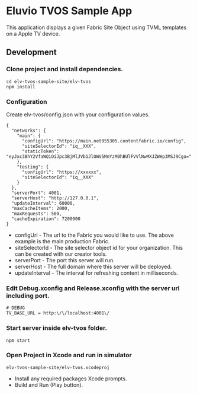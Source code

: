 # Eluvio TVOS Sample App

This application displays a given Fabric Site Object using TVML templates on a Apple TV device.

## Development

### Clone project and install dependencies.

```
cd elv-tvos-sample-site/elv-tvos
npm install

```

### Configuration

Create elv-tvos/config.json with your configuration values.

```
{
  "networks": {
    "main": {
      "configUrl": "https://main.net955305.contentfabric.io/config",
      "siteSelectorId": "iq__XXX",
      "staticToken": "eyJxc3BhY2VfaWQiOiJpc3BjMlJVb1JlOWVSMnYzM0hBUlFVVlNwMXJZWHp3MSJ9Cgo="
    },
    "testing": {
      "configUrl": "https://xxxxxx",
      "siteSelectorId": "iq__XXX"
    }
  },
  "serverPort": 4001,
  "serverHost": "http://127.0.0.1",
  "updateInterval": 60000,
  "maxCacheItems": 2000,
  "maxRequests": 500,
  "cacheExpiration": 7200000
}

```

- configUrl - The url to the Fabric you would like to use. The above example is the main production Fabric.
- siteSelectorId - The site selector object id for your organization. This can be created with our creator tools.
- serverPort - The port this server will run.
- serverHost - The full domain where this server will be deployed.
- updateInterval - The interval for refreshing content in milliseconds.

### Edit Debug.xconfig and Release.xconfig with the server url including port.

```
# DEBUG
TV_BASE_URL = http:\/\/localhost:4001\/

```

### Start server inside elv-tvos folder.

```
npm start
```

### Open Project in Xcode and run in simulator

```
elv-tvos-sample-site/elv-tvos.xcodeproj
```

- Install any required packages Xcode prompts.
- Build and Run (Play button).
